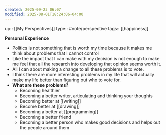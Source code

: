 ```yaml
---
created: 2025-09-23 06:07
modified: 2025-08-01T18:24:06-04:00
---
```

up:: [[My Perspectives]]
type:: #note/perspective 
tags:: [[happiness]]

**Personal Experience**
- Politics is not something that is worth my time because it makes me think about problems that I cannot control
- Like the impact that I can make with my decision is not enough to make me feel that all the research into developing that opinion seems worth it.
- All I can about making a change to all these problems is to vote.
- I think there are more interesting problems in my life that will actually make my life better than figuring out who to vote for.
- **What are these problems?**
	- Becoming healthier
	- Becoming a better writer, articulating and thinking your thoughts
	- Becoming better at [[writing]]
	- Become better at [[drawing]]
	- Becoming a better at [[programming]]
	- Becoming a better friend
	- Becoming a better person who makes good decisions and helps out the people around them